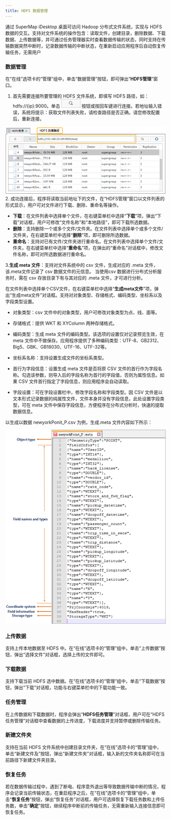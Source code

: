 ```yaml
---
title: HDFS 数据管理
---
```


通过 SuperMap iDesktop 桌面可访问 Hadoop 分布式文件系统，实现与 HDFS 数据的交互。支持对文件系统的操作包含：读取文件，创建目录，删除数据、下载数据、上传数据等，并可通过任务管理器实时查看数据传输的状态，同时支持在传输数据突然中断时，记录数据传输的中断状态，在重新启动应用程序后自动恢复传输任务，无需用户

### 数据管理  
    
 在“在线”选项卡的“管理”组中，单击“数据管理”按钮，即可弹出“**HDFS管理**”窗口。
  
1. 首先需要连接所要管理的 HDFS 文件系统，即填写 HDFS 路径，如：hdfs://{ip}:9000。单击 ![](img/Search.png) 按钮或按回车键进行连接。若地址输入错误，系统将提示：获取文件列表失败，请检查路径是否正确。请您修改配置后，重新连接。  
  
 ![](img/hdfsManagerDIA.png)    
2. 成功连接后，程序将读取当前地址下的文件，在“HDFS管理”窗口以文件列表的形式显示，用户可对文件进行下载、删除、重命名等操作。  
  
- **下载**：在文件列表中选择单个文件，在右键菜单栏中选择“**下载**”项，弹出“下载”对话框，用户可修改“文件名称”和“本地路径”，即可下载所选数据。
- **删除**：支持删除一个或多个文件/文件夹。在文件列表中选择单个或多个文件/文件夹，在右键菜单栏中选择“**删除**”项，即可删除所选数据。
- **重命名**：支持对已有文件/文件夹进行重命名。在文件列表中选择单个文件/文件夹，在右键菜单栏中选择“**重命名**”项，在弹出的“重命名”对话框中，修改文件名称，即可对所选数据进行重命名。
  
3.**生成 meta 文件**：支持对文件系统中的 csv 文件，生成对应的 .meta 文件，该.meta文件记录了 csv 数据文件的元信息。 当使用csv 数据进行分布式分析服务时，需在 csv 存放目录下有与其对应的 .meta 文件，才可进行分析。
   
在文件列表中选择单个CSV文件，在右键菜单栏中选择“**生成meta文件**”项，弹出“生成meta文件”对话框。支持对对象类型、存储格式、编码类型、坐标系以及字段类型设置。    

 -   对象类型：csv 文件中的对象类型，用户可修改对象类型为点、线、面等。
 -   存储格式：提供 WKT 和 XYColumn 两种存储格式。
 -   编码类型：生成 meta 文件的编码类型。该选项的设置仅对记录预览生效，在 meta 文件中不做保存。应用程序提供了多种编码类型：UTF-8、GB2312、Big5、GBK、GB18030、UTF-16、UTF-32等。
 -   坐标系名称：支持设置生成文件的坐标系类型。
 -   首行为字段信息：设置生成 meta 文件是否将原 CSV 文件的首行作为字段名称。勾选该参数，则导入后的字段名称为首行的字段值，否则为属性信息。如果 CSV 文件首行指定了字段信息，则应用程序会自动读取。 

 -   字段设置：可在字段设置栏中，修改字段名称和字段类型。因 CSV 文件是以文本形式记录数据的纯属性文件，文件本身并没有字段信息，此处设置字段类型，可在 meta 文件中保存字段信息，方便程序在分布式分析时，快速的提取数据信息。 
	 
以生成以数据 newyorkPonit_P.csv 为例，生成.meta 文件内容如下所示：
   

 ![](img/metaFile.png)	  
  
### 上传数据  
  
支持上传本地数据至 HDFS 中。在“在线”选项卡的“管理”组中，单击“上传数据”按钮，弹出“选择文件”对话框，选择上传的文件即可。   

### 下载数据  
   
支持下载当前 HDFS 选中数据。在“在线”选项卡的“管理”组中，单击“下载数据”按钮，弹出“下载”对话框，功能与右键菜单栏中的下载功能一致。  
  

### 任务管理      
  
在上传数据和下载数据时，程序会弹出“**HDFS任务管理**”对话框，用户可在“HDFS任务管理”对话框中查看数据的上传进度，下载进度并支持暂停或删除传输任务。  
   
### 新建文件夹  
  
支持在当前 HDFS 文件系统中创建目录文件夹，在“在线”选项卡的“管理”组中，单击“新建文件及”按钮，弹出“新建文件夹”对话框，输入新的文件夹名称即可在当前路径下新建文件夹目录。  


### 恢复任务

若在数据传输过程中，遇到了断电、程序意外退出等导致数据传输中断的情况，程序会记录当前传输状态，在重启程序之后，在“在线”选项卡的“管理”组中，单击“**恢复任务**”按钮，弹出“恢复任务”对话框，用户可选择恢复下载任务数和上传任务数，单击“**确定**”按钮，继续程序中断前的传输任务，无需重新输入连接信息即可恢复任务。
  　　


